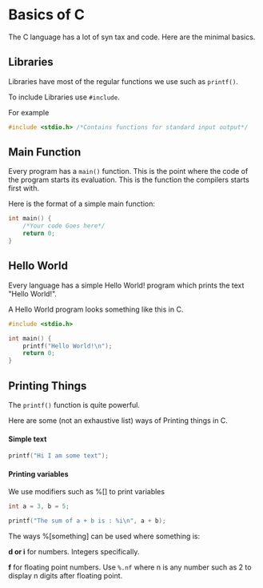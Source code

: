 # Basics of C

The C language has a lot of syn tax and code. Here are the minimal basics.

## Libraries

Libraries have most of the regular functions we use such as `printf()`.

To include Libraries use `#include`.

For example

```c
#include <stdio.h> /*Contains functions for standard input output*/
```

## Main Function

Every program has a `main()` function. This is the point where the code of the program starts its evaluation. This is the function the compilers starts first with.

Here is the format of a simple main function:

```c
int main() {
    /*Your code Goes here*/
    return 0;
}
```

## Hello World

Every language has a simple Hello World! program which prints the text "Hello World!".

A Hello World program looks something like this in C.
```c
#include <stdio.h>

int main() {
    printf("Hello World!\n");
    return 0;
}
```

## Printing Things

The `printf()` function is quite powerful.

Here are some (not an exhaustive list) ways of Printing things in C.

#### Simple text

```c
printf("Hi I am some text");
```

#### Printing variables

We use modifiers such as %[] to print variables

```c
int a = 3, b = 5;

printf("The sum of a + b is : %i\n", a + b);
```
The ways %[something] can be used where something is:

**d or i** for numbers. Integers specifically.

**f** for floating point numbers. Use `%.nf` where n is any number such as 2 to display n digits after floating point.

